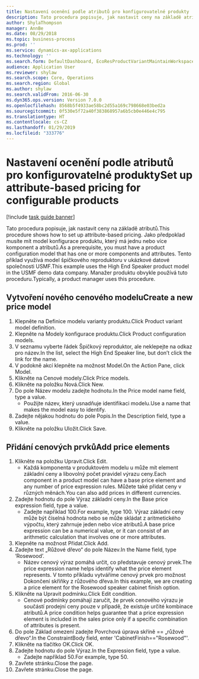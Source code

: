 ```yaml
---
title: Nastavení ocenění podle atributů pro konfigurovatelné produkty
description: Tato procedura popisuje, jak nastavit ceny na základě atributů.
author: ShylaThompson
manager: AnnBe
ms.date: 08/29/2018
ms.topic: business-process
ms.prod: ''
ms.service: dynamics-ax-applications
ms.technology: ''
ms.search.form: DefaultDashboard, EcoResProductVariantMaintainWorkspace, PCProductConfigurationModelListPage, PCPriceModelList, PCPriceModel, PCConstraintEditor
audience: Application User
ms.reviewer: shylaw
ms.search.scope: Core, Operations
ms.search.region: Global
ms.author: shylaw
ms.search.validFrom: 2016-06-30
ms.dyn365.ops.version: Version 7.0.0
ms.openlocfilehash: 8568b5f4933ae58bc2d55a169c798668e03bed2a
ms.sourcegitcommit: 0f530e5f72a40f383868957a6b5cb0e446e4c795
ms.translationtype: HT
ms.contentlocale: cs-CZ
ms.lasthandoff: 01/29/2019
ms.locfileid: "333776"
---
```

# <a name="set-up-attribute-based-pricing-for-configurable-products"></a><span data-ttu-id="83c5b-103">Nastavení ocenění podle atributů pro konfigurovatelné produkty</span><span class="sxs-lookup"><span data-stu-id="83c5b-103">Set up attribute-based pricing for configurable products</span></span>

[!include [task guide banner](../../includes/task-guide-banner.md)]

<span data-ttu-id="83c5b-104">Tato procedura popisuje, jak nastavit ceny na základě atributů.</span><span class="sxs-lookup"><span data-stu-id="83c5b-104">This procedure shows how to set up attribute-based pricing.</span></span> <span data-ttu-id="83c5b-105">Jako předpoklad musíte mít model konfigurace produktu, který má jednu nebo více komponent a atributů.</span><span class="sxs-lookup"><span data-stu-id="83c5b-105">As a prerequisite, you must have a product configuration model that has one or more components and attributes.</span></span> <span data-ttu-id="83c5b-106">Tento příklad využívá model špičkového reproduktoru v ukázkové datové společnosti USMF.</span><span class="sxs-lookup"><span data-stu-id="83c5b-106">This example uses the High End Speaker product model in the USMF demo data company.</span></span> <span data-ttu-id="83c5b-107">Manažer produktu obvykle používá tuto proceduru.</span><span class="sxs-lookup"><span data-stu-id="83c5b-107">Typically, a product manager uses this procedure.</span></span>


## <a name="create-a-new-price-model"></a><span data-ttu-id="83c5b-108">Vytvoření nového cenového modelu</span><span class="sxs-lookup"><span data-stu-id="83c5b-108">Create a new price model</span></span>
1. <span data-ttu-id="83c5b-109">Klepněte na Definice modelu varianty produktu.</span><span class="sxs-lookup"><span data-stu-id="83c5b-109">Click Product variant model definition.</span></span>
2. <span data-ttu-id="83c5b-110">Klepněte na Modely konfigurace produktu.</span><span class="sxs-lookup"><span data-stu-id="83c5b-110">Click Product configuration models.</span></span>
3. <span data-ttu-id="83c5b-111">V seznamu vyberte řádek Špičkový reproduktor, ale neklepejte na odkaz pro název.</span><span class="sxs-lookup"><span data-stu-id="83c5b-111">In the list, select the High End Speaker line, but don’t click the link for the name.</span></span>
4. <span data-ttu-id="83c5b-112">V podokně akcí klepněte na možnost Model.</span><span class="sxs-lookup"><span data-stu-id="83c5b-112">On the Action Pane, click Model.</span></span>
5. <span data-ttu-id="83c5b-113">Klikněte na Cenové modely.</span><span class="sxs-lookup"><span data-stu-id="83c5b-113">Click Price models.</span></span>
6. <span data-ttu-id="83c5b-114">Klikněte na položku Nová.</span><span class="sxs-lookup"><span data-stu-id="83c5b-114">Click New.</span></span>
7. <span data-ttu-id="83c5b-115">Do pole Název modelu zadejte hodnotu.</span><span class="sxs-lookup"><span data-stu-id="83c5b-115">In the Price model name field, type a value.</span></span>
    * <span data-ttu-id="83c5b-116">Použijte název, který usnadňuje identifikaci modelu.</span><span class="sxs-lookup"><span data-stu-id="83c5b-116">Use a name that makes the model easy to identify.</span></span>  
8. <span data-ttu-id="83c5b-117">Zadejte nějakou hodnotu do pole Popis.</span><span class="sxs-lookup"><span data-stu-id="83c5b-117">In the Description field, type a value.</span></span>
9. <span data-ttu-id="83c5b-118">Klikněte na položku Uložit.</span><span class="sxs-lookup"><span data-stu-id="83c5b-118">Click Save.</span></span>

## <a name="add-price-elements"></a><span data-ttu-id="83c5b-119">Přidání cenových prvků</span><span class="sxs-lookup"><span data-stu-id="83c5b-119">Add price elements</span></span>
1. <span data-ttu-id="83c5b-120">Klikněte na položku Upravit.</span><span class="sxs-lookup"><span data-stu-id="83c5b-120">Click Edit.</span></span>
    * <span data-ttu-id="83c5b-121">Každá komponenta v produktovém modelu u může mít element základní ceny a libovolný počet pravidel výrazu ceny.</span><span class="sxs-lookup"><span data-stu-id="83c5b-121">Each component in a product model can have a base price element and any number of price expression rules.</span></span> <span data-ttu-id="83c5b-122">Můžete také přidat ceny v různých měnách.</span><span class="sxs-lookup"><span data-stu-id="83c5b-122">You can also add prices in different currencies.</span></span>  
2. <span data-ttu-id="83c5b-123">Zadejte hodnotu do pole Výraz základní ceny.</span><span class="sxs-lookup"><span data-stu-id="83c5b-123">In the Base price expression field, type a value.</span></span>
    * <span data-ttu-id="83c5b-124">Zadejte například 100.</span><span class="sxs-lookup"><span data-stu-id="83c5b-124">For example, type 100.</span></span>   <span data-ttu-id="83c5b-125">Výraz základní ceny může být číselná hodnota nebo se může skládat z aritmetického výpočtu, který zahrnuje jeden nebo více atributů.</span><span class="sxs-lookup"><span data-stu-id="83c5b-125">A base price expression can be a numerical value, or it can consist of an arithmetic calculation that involves one or more attributes.</span></span>  
3. <span data-ttu-id="83c5b-126">Klepněte na možnost Přidat.</span><span class="sxs-lookup"><span data-stu-id="83c5b-126">Click Add.</span></span>
4. <span data-ttu-id="83c5b-127">Zadejte text „Růžové dřevo“ do pole Název.</span><span class="sxs-lookup"><span data-stu-id="83c5b-127">In the Name field, type ‘Rosewood’.</span></span>
    * <span data-ttu-id="83c5b-128">Název cenový výraz pomáhá určit, co představuje cenový prvek.</span><span class="sxs-lookup"><span data-stu-id="83c5b-128">The price expression name helps identify what the price element represents.</span></span> <span data-ttu-id="83c5b-129">V tomto příkladu vytváříme cenový prvek pro možnost Dokončení skříňky z růžového dřeva.</span><span class="sxs-lookup"><span data-stu-id="83c5b-129">In this example, we are creating a price element for the Rosewood speaker cabinet finish option.</span></span>  
5. <span data-ttu-id="83c5b-130">Klikněte na Upravit podmínku.</span><span class="sxs-lookup"><span data-stu-id="83c5b-130">Click Edit condition.</span></span>
    * <span data-ttu-id="83c5b-131">Cenové podmínky pomáhají zaručit, že prvek cenového výrazu je součástí prodejní ceny pouze v případě, že existuje určité kombinace atributů.</span><span class="sxs-lookup"><span data-stu-id="83c5b-131">A price condition helps guarantee that a price expression element is included in the sales price only if a specific combination of attributes is present.</span></span>  
6. <span data-ttu-id="83c5b-132">Do pole Základ omezení zadejte Povrchová úprava skříně == „růžové dřevo“.</span><span class="sxs-lookup"><span data-stu-id="83c5b-132">In the ConstraintBody field, enter 'CabinetFinish=="Rosewood"'.</span></span>
7. <span data-ttu-id="83c5b-133">Klikněte na tlačítko OK.</span><span class="sxs-lookup"><span data-stu-id="83c5b-133">Click OK.</span></span>
8. <span data-ttu-id="83c5b-134">Zadejte hodnotu do pole Výraz.</span><span class="sxs-lookup"><span data-stu-id="83c5b-134">In the Expression field, type a value.</span></span>
    * <span data-ttu-id="83c5b-135">Zadejte například 50.</span><span class="sxs-lookup"><span data-stu-id="83c5b-135">For example, type 50.</span></span>  
9. <span data-ttu-id="83c5b-136">Zavřete stránku.</span><span class="sxs-lookup"><span data-stu-id="83c5b-136">Close the page.</span></span>
10. <span data-ttu-id="83c5b-137">Zavřete stránku.</span><span class="sxs-lookup"><span data-stu-id="83c5b-137">Close the page.</span></span>

